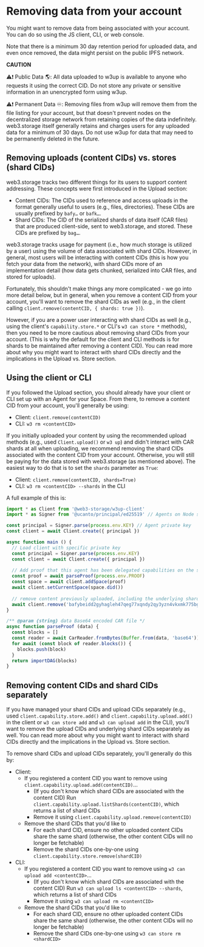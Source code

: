 # Removing data from your account

You might want to remove data from being associated with your account. You can do so using the JS client, CLI, or web console.

Note that there is a minimum 30 day retention period for uploaded data, and even once removed, the data might persist on the public IPFS network.

**CAUTION**

⚠️❗ Public Data 🌎: All data uploaded to w3up is available to anyone who requests it using the correct CID. Do not store any private or sensitive information in an unencrypted form using w3up.

⚠️❗ Permanent Data ♾️: Removing files from w3up will remove them from the file listing for your account, but that doesn't prevent nodes on the decentralized storage network from retaining copies of the data indefinitely. web3.storage itself generally retains and charges users for any uploaded data for a minimum of 30 days. Do not use w3up for data that may need to be permanently deleted in the future.

## Removing uploads (content CIDs) vs. stores (shard CIDs)

web3.storage tracks two different things for its users to support content addressing. These concepts were first introduced in the Upload section:

- Content CIDs: The CIDs used to reference and access uploads in the format generally useful to users (e.g., files, directories). These CIDs are usually prefixed by `bafy…` or `bafk…`.
- Shard CIDs: The CID of the serialized shards of data itself (CAR files) that are produced client-side, sent to web3.storage, and stored. These CIDs are prefixed by `bag…`.

web3.storage tracks usage for payment (i.e., how much storage is utilized by a user) using the volume of data associated with shard CIDs. However, in general, most users will be interacting with content CIDs (this is how you fetch your data from the network), with shard CIDs more of an implementation detail (how data gets chunked, serialized into CAR files, and stored for uploads).

Fortunately, this shouldn't make things any more complicated - we go into more detail below, but in general, when you remove a content CID from your account, you'll want to remove the shard CIDs as well (e.g., in the client calling `client.remove(contentCID, { shards: true })`).

However, if you are a power user interacting with shard CIDs as well (e.g., using the client's `capability.store.*` or CLI's `w3 can store *` methods), then you need to be more cautious about removing shard CIDs from your account. (This is why the default for the client and CLI methods is for shards to be maintained after removing a content CID). You can read more about why you might want to interact with shard CIDs directly and the implications in the Upload vs. Store section.

## Using the client or CLI

If you followed the Upload section, you should already have your client or CLI set up with an Agent for your Space. From there, to remove a content CID from your account, you'll generally be using:

- Client: `client.remove(contentCID)`
- CLI: `w3 rm <contentCID>`

If you initially uploaded your content by using the recommended upload methods (e.g., used `Client.upload()` or `w3 up`) and didn't interact with CAR shards at all when uploading, we recommend removing the shard CIDs associated with the content CID from your account. Otherwise, you will still be paying for the data stored with web3.storage (as mentioned above). The easiest way to do that is to set the `shards` parameter as `True`:

- Client: `client.remove(contentCID, shards=True)`
- CLI: `w3 rm <contentCID> --shards` in the CLI

A full example of this is:

```javascript
import * as Client from '@web3-storage/w3up-client'
import * as Signer from '@ucanto/principal/ed25519' // Agents on Node should use Ed25519 keys

const principal = Signer.parse(process.env.KEY) // Agent private key
const client = await Client.create({ principal })

async function main () {
  // Load client with specific private key
  const principal = Signer.parse(process.env.KEY)
  const client = await Client.create({ principal })
  
  // Add proof that this agent has been delegated capabilities on the space
  const proof = await parseProof(process.env.PROOF)
  const space = await client.addSpace(proof)
  await client.setCurrentSpace(space.did())
  
  // remove content previously uploaded, including the underlying shards
  await client.remove('bafybeidd2gyhagleh47qeg77xqndy2qy3yzn4vkxmk775bg2t5lpuy7pcu', { shards: true })
}

/** @param {string} data Base64 encoded CAR file */
async function parseProof (data) {
  const blocks = []
  const reader = await CarReader.fromBytes(Buffer.from(data, 'base64'))
  for await (const block of reader.blocks()) {
    blocks.push(block)
  }
  return importDAG(blocks)
}

```

## Removing content CIDs and shard CIDs separately

If you have managed your shard CIDs and upload CIDs separately (e.g., used `client.capability.store.add()` and `client.capability.upload.add()` in the client or `w3 can store add` and `w3 can upload add` in the CLI), you'll want to remove the upload CIDs and underlying shard CIDs separately as well. You can read more about why you might want to interact with shard CIDs directly and the implications in the Upload vs. Store section.

To remove shard CIDs and upload CIDs separately, you'll generally do this by:

- Client:
  - If you registered a content CID you want to remove using `client.capability.upload.add(contentCID)`…
    - (If you don't know which shard CIDs are associated with the content CID) Run `client.capability.upload.listShards(contentCID)`, which returns a list of shard CIDs
    - Remove it using `client.capability.upload.remove(contentCID)`
  - Remove the shard CIDs that you'd like to
    - For each shard CID, ensure no other uploaded content CIDs share the same shard (otherwise, the other content CIDs will no longer be fetchable)
    - Remove the shard CIDs one-by-one using `client.capability.store.remove(shardCID)`
- CLI:
  - If you registered a content CID you want to remove using `w3 can upload add <contentCID>`…
    - (If you don't know which shard CIDs are associated with the content CID) Run `w3 can upload ls <contentCID> --shards`, which returns a list of shard CIDs
    - Remove it using `w3 can upload rm <contentCID>`
  - Remove the shard CIDs that you'd like to
    - For each shard CID, ensure no other uploaded content CIDs share the same shard (otherwise, the other content CIDs will no longer be fetchable)
    - Remove the shard CIDs one-by-one using `w3 can store rm <shardCID>`
